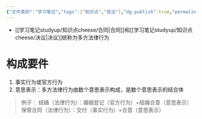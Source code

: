 ```yaml
---
{"文件类别":"学习笔记","tags":["知识点","民法"],"dg-publish":true,"permalink":"/学习笔记studyup/知识点cheese/多方法律行为/","dgPassFrontmatter":true,"created":"2024-09-13T08:50:13.567+08:00","updated":"2024-10-23T12:14:29.370+08:00"}
---
```


-  [[学习笔记studyup/知识点cheese/合同\|合同]]和[[学习笔记studyup/知识点cheese/决议\|决议]]统称为多方法律行为
# 构成要件
1. 事实行为或官方行为
2. 意思表示：多方法律行为由数个意思表示构成，是数个意思表示的结合体

>例子：
>结婚（法律行为）：婚姻登记（官方行为）+结婚合意（意思表示）
>保管合同（法律行为）：交付（事实行为）+合意（意思表示）